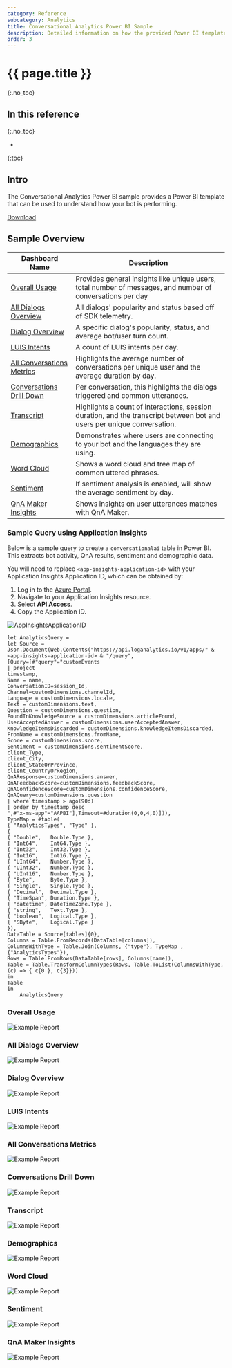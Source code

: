 ```yaml
---
category: Reference
subcategory: Analytics
title: Conversational Analytics Power BI Sample
description: Detailed information on how the provided Power BI template provides insights into your assistant usage.
order: 3
---
```


# {{ page.title }}
{:.no_toc}

## In this reference
{:.no_toc}

* 
{:toc}

## Intro
The Conversational Analytics Power BI sample provides a Power BI template that can be used to understand how your bot is performing.

<div>
<a href="{{site.baseurl}}/assets/analytics/ConversationalAnalyticsSample_4_6_1.pbit" class="btn btn-primary">Download</a>
</div>

## Sample Overview

|Dashboard Name|Description|
|-|-|
|[Overall Usage](#overall-usage)| Provides general insights like unique users, total number of messages, and number of conversations per day|
|[All Dialogs Overview](#all-dialogs-overview)| All dialogs' popularity and status based off of SDK telemetry.|
|[Dialog Overview](#dialog-overview)| A specific dialog's popularity, status,  and average bot/user turn count.|
|[LUIS Intents](#luis-intents)| A count of LUIS intents per day.|
|[All Conversations Metrics](#all-conversations-metrics)| Highlights the average number of conversations per unique user and the average duration by day.|
|[Conversations Drill Down](#conversations-drill-down)| Per conversation, this highlights the dialogs triggered and common utterances.|
|[Transcript](#transcript)| Highlights a count of interactions, session duration, and the transcript between bot and users per unique conversation.|
|[Demographics](#demographics)| Demonstrates where users are connecting to your bot and the languages they are using.|
|[Word Cloud](#word-cloud)| Shows a word cloud and tree map of common uttered phrases.|
|[Sentiment](#sentiment)| If sentiment analysis is enabled, will show the average sentiment by day.|
|[QnA Maker Insights](#qna-maker-insights)| Shows insights on user utterances matches with QnA Maker. |

### Sample Query using Application Insights

Below is a sample query to create a `conversationalai` table in Power BI. This extracts bot activity, QnA results, sentiment and demographic data.

You will need to replace `<app-insights-application-id>` with your Application Insights Application ID, which can be obtained by:

1. Log in to the [Azure Portal](https://portal.azure.com/).
2. Navigate to your Application Insights resource.
3. Select **API Access**.
4. Copy the Application ID.

![AppInsightsApplicationID]({{site.baseurl}}/assets/images/appinsightsapplicationid.png)

```
let AnalyticsQuery =
let Source = Json.Document(Web.Contents("https://api.loganalytics.io/v1/apps/" & <app-insights-application-id> & "/query",
[Query=[#"query"="customEvents
| project
timestamp,
Name = name,
ConversationID=session_Id,
Channel=customDimensions.channelId,
Language = customDimensions.locale,
Text = customDimensions.text,
Question = customDimensions.question,
FoundInKnowledgeSource = customDimensions.articleFound,
UserAcceptedAnswer = customDimensions.userAcceptedAnswer,
KnowledgeItemsDiscarded = customDimensions.knowledgeItemsDiscarded,
FromName = customDimensions.fromName,
Score = customDimensions.score,
Sentiment = customDimensions.sentimentScore,
client_Type,
client_City,
client_StateOrProvince,
client_CountryOrRegion,
QnAResponse=customDimensions.answer,
QnAFeedbackScore=customDimensions.feedbackScore,
QnAConfidenceScore=customDimensions.confidenceScore,
QnAQuery=customDimensions.question
| where timestamp > ago(90d)
| order by timestamp desc  
",#"x-ms-app"="AAPBI"],Timeout=#duration(0,0,4,0)])),
TypeMap = #table(
{ "AnalyticsTypes", "Type" },
{
{ "Double",   Double.Type },
{ "Int64",    Int64.Type },
{ "Int32",    Int32.Type },
{ "Int16",    Int16.Type },
{ "UInt64",   Number.Type },
{ "UInt32",   Number.Type },
{ "UInt16",   Number.Type },
{ "Byte",     Byte.Type },
{ "Single",   Single.Type },
{ "Decimal",  Decimal.Type },
{ "TimeSpan", Duration.Type },
{ "datetime", DateTimeZone.Type },
{ "string",   Text.Type },
{ "boolean",  Logical.Type },
{ "SByte",    Logical.Type }
}),
DataTable = Source[tables]{0},
Columns = Table.FromRecords(DataTable[columns]),
ColumnsWithType = Table.Join(Columns, {"type"}, TypeMap , {"AnalyticsTypes"}),
Rows = Table.FromRows(DataTable[rows], Columns[name]),
Table = Table.TransformColumnTypes(Rows, Table.ToList(ColumnsWithType, (c) => { c{0 }, c{3}}))
in
Table
in
    AnalyticsQuery
```

### Overall Usage

![Example Report]({{site.baseurl}}/assets/images/powerbi-conversationanalytics-overall.png)

### All Dialogs Overview

![Example Report]({{site.baseurl}}/assets/images/powerbi-conversationanalytics-alldialogsoverview.png)

### Dialog Overview

![Example Report]({{site.baseurl}}/assets/images/powerbi-conversationanalytics-dialogoverview.png)

### LUIS Intents

![Example Report]({{site.baseurl}}/assets/images/powerbi-conversationanalytics-luisintents.png)

### All Conversations Metrics

![Example Report]({{site.baseurl}}/assets/images/powerbi-conversationanalytics-allconversationsmetrics.png)

### Conversations Drill Down

![Example Report]({{site.baseurl}}/assets/images/powerbi-conversationanalytics-conversationsdrilldown.png)

### Transcript

![Example Report]({{site.baseurl}}/assets/images/powerbi-conversationanalytics-transcript.png)

### Demographics

![Example Report]({{site.baseurl}}/assets/images/powerbi-conversationanalytics-demographics.png)

### Word Cloud

![Example Report]({{site.baseurl}}/assets/images/powerbi-conversationanalytics-wordcloud.png)

### Sentiment

![Example Report]({{site.baseurl}}/assets/images/powerbi-conversationanalytics-sentimentanalysis.png)

### QnA Maker Insights

![Example Report]({{site.baseurl}}/assets/images/powerbi-conversationanalytics-qnamakerinsights.png)
